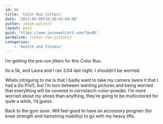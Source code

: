 ```yaml
---
id: 86
title: 'Color Run Jitters'
date: '2013-05-09T16:26:45-04:00'
author: jesse.wolcott
layout: post
guid: 'https://www.jessewolcott.com/?p=86'
permalink: /color-run-jitters/
categories:
    - 'Health and Fitness'
---
```


I’m getting the pre-run jitters for this Color Run.

Its a 5k, and Laura and I ran 3.04 last night. I shouldn’t be worried.

Whats intriguing to me is that I badly want to take my camera (were it that I had a Go Pro!), but I’m torn between wanting pictures and being worried that everything will be covered in cornstarch-color-powder. I’m more worried about my shoes than anything, they’re going to be multicolored for quite a while, I’d guess.

Back to the gym soon. Will feel good to have an accessory program (for knee strength and hamstring mobility) to go with my heavy lifts.